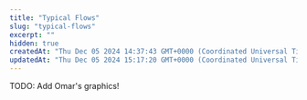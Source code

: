 ```yaml
---
title: "Typical Flows"
slug: "typical-flows"
excerpt: ""
hidden: true
createdAt: "Thu Dec 05 2024 14:37:43 GMT+0000 (Coordinated Universal Time)"
updatedAt: "Thu Dec 05 2024 15:17:20 GMT+0000 (Coordinated Universal Time)"
---
```

TODO: Add Omar's graphics!
